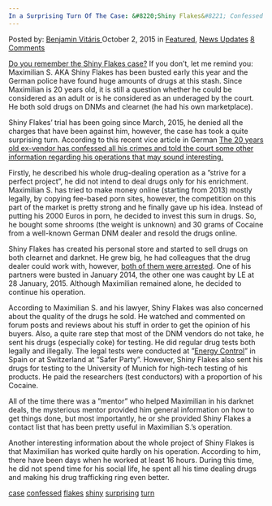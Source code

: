```yaml
---
In a Surprising Turn Of The Case: &#8220;Shiny Flakes&#8221; Confessed
---
```

<article class="post-listing post-11658 post type-post status-publish format-standard has-post-thumbnail hentry  tag-case tag-confessed tag-flakes tag-shiny tag-surprising tag-turn">
<div class="post-inner">
<span>Posted by: <a href="https://www.deepdotweb.com/author/benjaminvi/" title="">Benjamin Vitáris </a></span>
<span>October 2, 2015</span>
<span>in <a href="https://www.deepdotweb.com/category/deepdot-news/" rel="category tag">Featured</a>, <a href="https://www.deepdotweb.com/category/news-updates/" rel="category tag">News Updates</a></span>
<span><a href="https://www.deepdotweb.com/2015/10/02/in-a-surprising-turn-of-the-case-shiny-flakes-confessed/#comments">8 Comments</a></span>


<p><a href="https://www.deepdotweb.com/2015/03/12/shiny-flakes-bust-38-houses-raided/">Do you remember the Shiny Flakes case?</a> If you don’t, let me remind you: Maximilian S. AKA Shiny Flakes has been busted early this year and the German police have found huge amounts of drugs at this stash. Since Maximilian is 20 years old, it is still a question whether he could be considered as an adult or is he considered as an underaged by the court. He both sold drugs on DNMs and clearnet (he had his own marketplace).</p>
<p>Shiny Flakes’ trial has been going since March, 2015, he denied all the charges that have been against him, however, the case has took a quite surprising turn. According to this recent vice article in German <a href="http://motherboard.vice.com/de/read/ueberraschende-wende-im-shiny-flakes-prozess-maximilian-s-sagt-aus-555">The 20 years old ex-vendor has confessed all his crimes and told the court some other information regarding his operations that may sound interesting.</a></p>
<p>Firstly, he described his whole drug-dealing operation as a ”strive for a perfect project”, he did not intend to deal drugs only for his enrichment. Maximilian S. has tried to make money online (starting from 2013) mostly legally, by copying fee-based porn sites, however, the competition on this part of the market is pretty strong and he finally gave up his idea. Instead of putting his 2000 Euros in porn, he decided to invest this sum in drugs. So, he bought some shrooms (the weight is unknown) and 30 grams of Cocaine from a well-known German DNM dealer and resold the drugs online.</p>
<p>Shiny Flakes has created his personal store and started to sell drugs on both clearnet and darknet. He grew big, he had colleagues that the drug dealer could work with, however, <a href="https://www.deepdotweb.com/2015/06/09/5-arrested-dutch-vendors-for-pre-trial-detention/">both of them were arrested</a>. One of his partners were busted in January 2014, the other one was caught by LE at 28 January, 2015. Although Maximilian remained alone, he decided to continue his operation.</p>
<p>According to Maximilian S. and his lawyer, Shiny Flakes was also concerned about the quality of the drugs he sold. He watched and commented on forum posts and reviews about his stuff in order to get the opinion of his buyers. Also, a quite rare step that most of the DNM vendors do not take, he sent his drugs (especially coke) for testing. He did regular drug tests both legally and illegally. The legal tests were conducted at ”<a href="https://www.deepdotweb.com/2014/04/06/energy-control-drug-testing-service-for-deepweb-users/">Energy Control</a>” in Spain or at Switzerland at ”Safer Party”. However, Shiny Flakes also sent his drugs for testing to the University of Munich for high-tech testing of his products. He paid the researchers (test conductors) with a proportion of his Cocaine.</p>
<p>All of the time there was a ”mentor” who helped Maximilian in his darknet deals, the mysterious mentor provided him general information on how to get things done, but most importantly, he or she provided Shiny Flakes a contact list that has been pretty useful in Maximilian S.’s operation.</p>
<p>Another interesting information about the whole project of Shiny Flakes is that Maximilian has worked quite hardly on his operation. According to him, there have been days when he worked at least 16 hours. During this time, he did not spend time for his social life, he spent all his time dealing drugs and making his drug trafficking ring even better.</p>
</div>
<a href="https://www.deepdotweb.com/tag/case/" rel="tag">case</a> <a href="https://www.deepdotweb.com/tag/confessed/" rel="tag">confessed</a> <a href="https://www.deepdotweb.com/tag/flakes/" rel="tag">flakes</a> <a href="https://www.deepdotweb.com/tag/shiny/" rel="tag">shiny</a> <a href="https://www.deepdotweb.com/tag/surprising/" rel="tag">surprising</a> <a href="https://www.deepdotweb.com/tag/turn/" rel="tag">turn</a></span> <span style="display:none" class="updated">2015-10-02<a href="https://www.deepdotweb.com/author/benjaminvi/" title="Posts by Benjamin Vitáris" rel="author">Benjamin Vitáris</a></strong></div>

